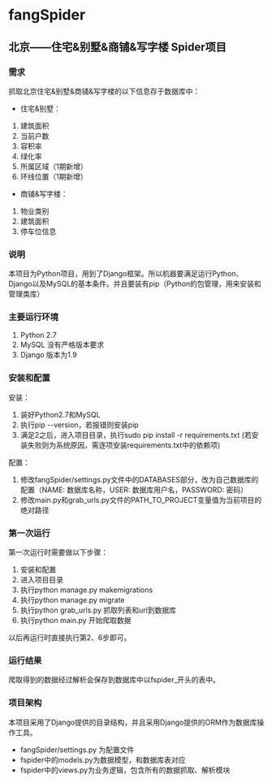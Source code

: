 # fangSpider  

## 北京——住宅&别墅&商铺&写字楼 Spider项目  

### 需求  
抓取北京住宅&别墅&商铺&写字楼的以下信息存于数据库中：   

- 住宅&别墅：

1. 建筑面积
2. 当前户数
3. 容积率
4. 绿化率
5. 所属区域（1期新增）
6. 环线位置（1期新增） 


- 商铺&写字楼：

1. 物业类别
2. 建筑面积
3. 停车位信息   

### 说明  
本项目为Python项目，用到了Django框架。所以机器要满足运行Python、Django以及MySQL的基本条件。并且要装有pip（Python的包管理，用来安装和管理类库）

### 主要运行环境  
1. Python 2.7
2. MySQL 没有严格版本要求
3. Django 版本为1.9

### 安装和配置  
安装：  

1. 装好Python2.7和MySQL
2. 执行pip --version，若报错则安装pip
3. 满足2之后，进入项目目录，执行sudo pip install -r requirements.txt  (若安装失败则为系统原因，需逐项安装requirements.txt中的依赖项)

配置：  

1. 修改fangSpider/settings.py文件中的DATABASES部分，改为自己数据库的配置（NAME: 数据库名称，USER: 数据库用户名，PASSWORD: 密码）
2. 修改main.py和grab\_urls.py文件的PATH\_TO\_PROJECT变量值为当前项目的绝对路径

### 第一次运行  
第一次运行时需要做以下步骤： 

1. 安装和配置
2. 进入项目目录
3. 执行python manage.py makemigrations
4. 执行python manage.py migrate
5. 执行python grab_urls.py 抓取列表和url到数据库
6. 执行python main.py 开始爬取数据

以后再运行时直接执行第2、6步即可。  

### 运行结果  
爬取得到的数据经过解析会保存到数据库中以fspider_开头的表中。

### 项目架构  
本项目采用了Django提供的目录结构，并且采用Django提供的ORM作为数据库操作工具。  

- fangSpider/settings.py 为配置文件
- fspider中的models.py为数据模型，和数据库表对应
- fspider中的views.py为业务逻辑，包含所有的数据抓取、解析模块

